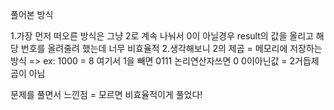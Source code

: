 풀어본 방식

1.가장 먼저 떠오른 방식은 그냥 2로 계속 나눠서 0이 아닐경우 result의 값을 올리고 해당 번호를 올려줄려 했는데
너무 비효율적 
2.생각해보니 2의 제곱 = 메모리에 저장하는 방식 => ex: 1000 = 8 여기서 1을 빼면 0111
논리연산자쓰면 0
0이아닌값 = 2거듭제곱이 아님

문제를 풀면서 느낀점 = 모르면 비효율적이게 풀었다! 